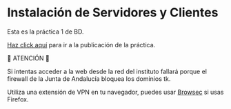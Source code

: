 # Instalación de Servidores y Clientes

Esta es la práctica 1 de BD.

[Haz click aquí](https://www.servidoresclientes.tk) para ir a la publicación de la práctica.

:rotating_light: ATENCIÓN :rotating_light:

Si intentas acceder a la web desde la red del instituto fallará porque el firewall de la Junta de Andalucía bloquea los dominios tk.

Utiliza una extensión de VPN en tu navegador, puedes usar [Browsec](https://addons.mozilla.org/en-GB/firefox/addon/browsec/?utm_source=addons.mozilla.org&utm_medium=referral&utm_content=search) si usas Firefox.
